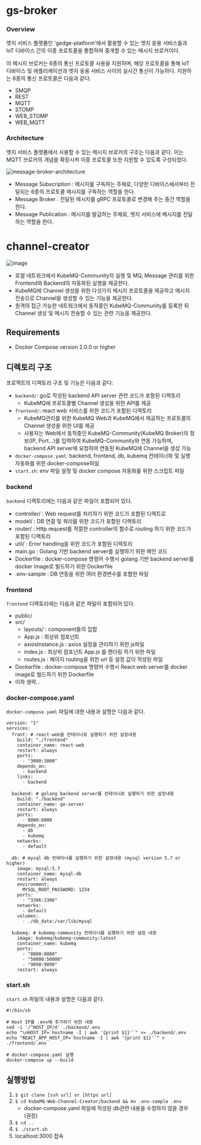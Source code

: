 # gs-broker

### Overview

엣지 서비스 플랫폼인 'gedge-platform'에서 활용할 수 있는 엣지 응용 서비스들과  IoT 디바이스 간의 이종 프로토콜을 통합하여 중개할 수 있는 메시지 브로커이다. 

이 메시지 브로커는 6종의 통신 프로토콜 사용을 지원하며, 해당 프로토콜을 통해 IoT 디바이스 및 애플리케이션과 엣지 응용 서비스 사이의 실시간 통신이 가능하다. 지원하는 6종의 통신 프로토콜은 다음과 같다.

- SMQP
- REST
- MQTT
- STOMP
- WEB_STOMP
- WEB_MQTT


### Architecture

엣지 서비스 플랫폼에서 사용할 수 있는 메시지 브로커의 구조는 다음과 같다. 이는 MQTT 브로커의 개념을 확장시켜 이종 프로토콜 또한 지원할 수 있도록 구성되었다.

![message-broker-architecture](https://user-images.githubusercontent.com/70132781/100324978-4bd5ac00-300b-11eb-87bd-eb0b787d040c.png)

- Message Subscription : 메시지를 구독하는 주체로, 다양한 디바이스에서부터 전달되는 6종의 프로토콜 메시지를 구독하는 역할을 한다.
- Message Broker : 전달된 메시지를 gRPC 프로토콜로 변경해 주는 중간 역할을 한다.
- Message Publication : 메시지를 발급하는 주체로, 엣지 서비스에 메시지를 전달하는 역할을 한다.


# channel-creator
![image](https://github.com/jinsung-cho/KubeMQ-Web-Channel-Creator/assets/57334203/8936467c-8c64-4dcb-93e0-c8aa3180d719)
- 로컬 네트워크에서 KubeMQ-Community의 실행 및 MQ, Message 관리를 위한 Frontend와 Backend의 자동화된 실행을 제공한다.
- KubeMQ에 Channel 생성을 위한 다섯가지 메시지 프로토콜을 제공하고 메시지 전송으로 Channel을 생성할 수 있는 기능을 제공한다.
- 원격의 접근 가능한 네트워크에서 동작중인 KubeMQ-Community를 등록한 뒤 Channel 생성 및 메시지 전송할 수 있는 관련 기능을 제공한다.


## Requirements
- Docker Compose version 2.0.0 or higher

## 디렉토리 구조

프로젝트의 디렉토리 구조 및 기능은 다음과 같다:

- `backend/`: go로 작성된 backend API server 관련 코드가 포함된 디렉토리
  - KubeMQ에 프로토콜별 Channel 생성을 위한 API를 제공
- `frontend/`: react web 서비스를 위한 코드가 포함된 디렉토리
  - KubeMQ관리를 위한 KubeMQ Web과 KubeMQ에서 제공하는 프로토콜의 Channel 생성을 위한 UI를 제공
  - 사용자는 Web에서 동작중인 KubeMQ-Community(KubeMQ Broker)의 정보(IP, Port...)를 입력하여 KubeMQ-Community와 연동 가능하며, backend API server에 요청하여 연동된 KubeMQ에 Channel을 생성 가능
- `docker-compose.yaml`: backend, frontend, db, kubemq 컨테이너화 및 실행 자동화를 위한 docker-compose파일
- `start.sh`: env 파일 설정 및 docker compose 자동화를 위한 스크립트 파일

### backend

`backend` 디렉토리에는 다음과 같은 파일이 포함되어 있다.

- controller/ : Web request를 처리하기 위한 코드가 포함된 디렉트로
- model/ : DB 연결 및 쿼리를 위한 코드가 포함된 디렉토리
- router/ : Http request를 적절한 controller의 함수로 routing 하기 위한 코드가 포함된 디랙토리
- util/ : Error handling을 위한 코드가 포함된 디렉토리
- main.go : Golang 기반 backend server를 실행하기 위한 메인 코드
- Dockerfile : docker-compose 명령어 수행시 golang 기반 backend server를 docker image로 빌드하기 위한 Dockerfile
- .env-sample : DB 연동을 위한 여러 환경변수를 포함한 파일
  
### frontend

`frontend` 디렉토리에는 다음과 같은 파일이 포함되어 있다.

- public/
- src/
  - layouts/ : component들의 집합
  - App.js : 최상위 컴포넌트
  - axiosInstance.js : axios 설정을 관리하기 위한 js파일
  - index.js : 최상위 컴포넌트 App.js 를 랜더링 하기 위한 파일
  - routes.js : 페이지 routing을 위한 url 등 설정 값이 작성된 파일
- Dockerfile : docker-compose 명령어 수행시 React web server를 docker image로 빌드하기 위한 Dockerfile
- 이하 생략...
   
### docker-compose.yaml

`docker-compose.yaml` 파일에 대한 내용과 설명은 다음과 같다.
```
version: "1"
services:
  front: # react-web을 컨테이너로 실행하기 위한 설정내용
    build: "./frontend"
    container_name: react-web
    restart: always
    ports:
      - "3000:3000"
    depends_on:
      - backend
    links:
      - backend

  backend: # golang backend server를 컨테이너로 실행하기 위한 설정내용
    build: "./backend"
    container_name: go-server
    restart: always
    ports:
      - 8000:8000
    depends_on:
      - db
      - kubemq
    networks:
      - default

  db: # mysql db 컨테이너를 실행하기 위한 설정내용 (mysql version 5.7 or higher)
    image: mysql:5.7
    container_name: mysql-db
    restart: always
    environment:
      MYSQL_ROOT_PASSWORD: 1234
    ports:
      - "3306:3306"
    networks:
      - default
    volumes:
      - ./db_data:/var/lib/mysql

  kubemq: # kubemq-community 컨테이너를 실행하기 위한 설정 내용
    image: kubemq/kubemq-community:latest
    container_name: kubemq
    ports:
      - "8080:8080"
      - "50000:50000"
      - "9090:9090"
    restart: always
```

### start.sh
`start.sh` 파일의 내용과 설명은 다음과 같다.
```
#!/bin/sh

# Host IP를 .env에 추가하기 위한 내용
sed -i '/^HOST_IP/d' ./backend/.env
echo "\nHOST_IP=`hostname -I | awk '{print $1}'`" >> ./backend/.env
echo "REACT_APP_HOST_IP=`hostname -I | awk '{print $1}'`" > ./frontend/.env

# docker-compose.yaml 실행
docker-compose up --build 
```


## 실행방법
1. `$ git clone [ssh url] or [https url]`
2. `$ cd KubeMQ-Web-Channel-Creator/backend && mv .env-sample .env`
   - docker-compose.yaml 파일에 작성된 db관련 내용을 수정하지 않을 경우 (권장)
4. `$ cd ..`
5. `$ ./start.sh`
6. localhost:3000 접속
